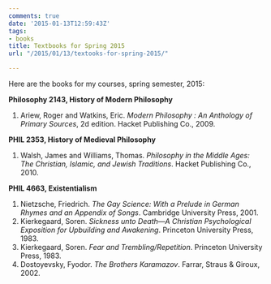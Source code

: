```yaml
---
comments: true
date: '2015-01-13T12:59:43Z'
tags:
- books
title: Textbooks for Spring 2015
url: "/2015/01/13/textooks-for-spring-2015/"

---
```

Here are the books for my courses, spring semester, 2015:

**Philosophy 2143, History of Modern Philosophy**

1. Ariew, Roger and Watkins, Eric.  *Modern Philosophy : An Anthology of Primary Sources*, 2d edition. Hacket Publishing Co., 2009.

**PHIL 2353, History of Medieval Philosophy**

1. Walsh, James and Williams, Thomas. *Philosophy in the Middle Ages: The Christian, Islamic, and Jewish Traditions*. Hacket Publishing Co., 2010.

**PHIL 4663, Existentialism**

1.  Nietzsche, Friedrich. *The Gay Science: With a Prelude in German Rhymes and an Appendix of Songs*. Cambridge University Press, 2001.
2. Kierkegaard, Soren. *Sickness unto Death&mdash;A Christian Psychological Exposition for Upbuilding and Awakening*. Princeton University Press, 1983.
3. Kierkegaard, Soren. *Fear and Trembling/Repetition*. Princeton University Press, 1983.
4. Dostoyevsky, Fyodor. *The Brothers Karamazov*. Farrar, Straus & Giroux, 2002.


